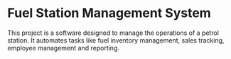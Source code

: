 # Fuel Station Management System
This project is a software designed to manage the operations of a petrol station. It automates tasks like fuel inventory management, sales tracking, employee management and reporting.
